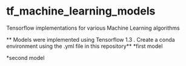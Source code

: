 # tf_machine_learning_models
Tensorflow implementations for various Machine Learning algorithms

** Models were implemented using Tensorflow 1.3 . Create a conda environment using the .yml file in this repository**
*first model

*second model
